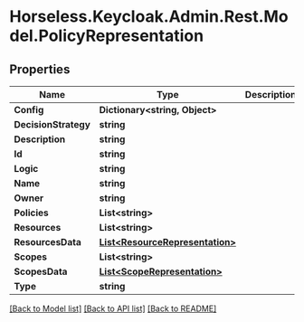 # Horseless.Keycloak.Admin.Rest.Model.PolicyRepresentation

## Properties

Name | Type | Description | Notes
------------ | ------------- | ------------- | -------------
**Config** | **Dictionary&lt;string, Object&gt;** |  | [optional] 
**DecisionStrategy** | **string** |  | [optional] 
**Description** | **string** |  | [optional] 
**Id** | **string** |  | [optional] 
**Logic** | **string** |  | [optional] 
**Name** | **string** |  | [optional] 
**Owner** | **string** |  | [optional] 
**Policies** | **List&lt;string&gt;** |  | [optional] 
**Resources** | **List&lt;string&gt;** |  | [optional] 
**ResourcesData** | [**List&lt;ResourceRepresentation&gt;**](ResourceRepresentation.md) |  | [optional] 
**Scopes** | **List&lt;string&gt;** |  | [optional] 
**ScopesData** | [**List&lt;ScopeRepresentation&gt;**](ScopeRepresentation.md) |  | [optional] 
**Type** | **string** |  | [optional] 

[[Back to Model list]](../README.md#documentation-for-models) [[Back to API list]](../README.md#documentation-for-api-endpoints) [[Back to README]](../README.md)

